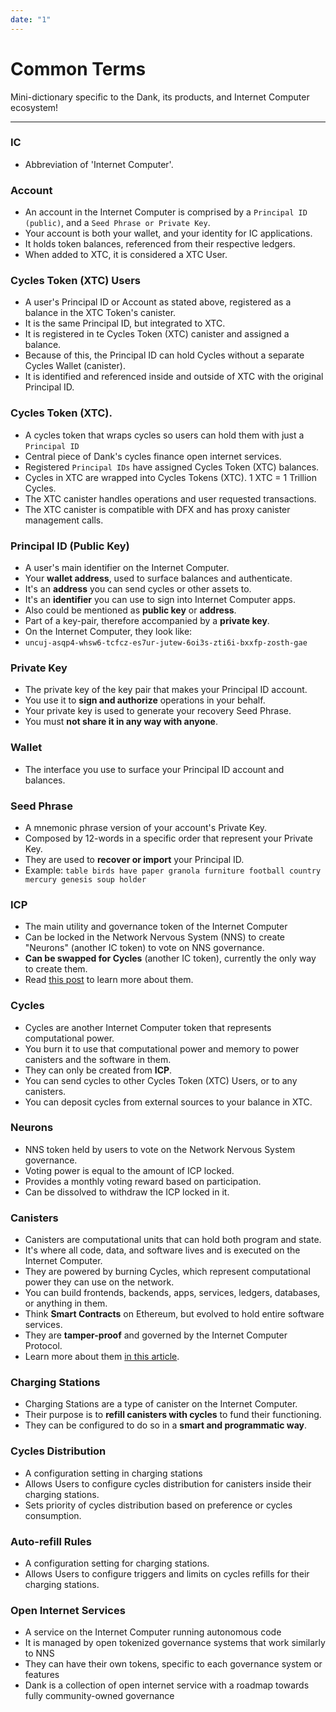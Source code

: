 ```yaml
---
date: "1"
---
```


# Common Terms

Mini-dictionary specific to the Dank, its products, and Internet Computer ecosystem!

-----

### IC
- Abbreviation of 'Internet Computer'.

### Account
- An account in the Internet Computer is comprised by a `Principal ID (public)`, and a `Seed Phrase or Private Key`.
- Your account is both your wallet, and your identity for IC applications.
- It holds token balances, referenced from their respective ledgers.
- When added to XTC, it is considered a XTC User.

### Cycles Token (XTC) Users
- A user's Principal ID or Account as stated above, registered as a balance in the XTC Token's canister.
- It is the same Principal ID, but integrated to XTC.
- It is registered in te Cycles Token (XTC) canister and assigned a balance.
- Because of this, the Principal ID can hold Cycles without a separate Cycles Wallet (canister).
- It is identified and referenced inside and outside of XTC with the original Principal ID.

### Cycles Token (XTC).
- A cycles token that wraps cycles so users can hold them with just a `Principal ID`
- Central piece of Dank's cycles finance open internet services.
- Registered `Principal IDs` have assigned Cycles Token (XTC) balances.
- Cycles in XTC are wrapped into Cycles Tokens (XTC). 1 XTC = 1 Trillion Cycles.
- The XTC canister handles operations and user requested transactions.
- The XTC canister is compatible with DFX and has proxy canister management calls.

### Principal ID (Public Key)
- A user's main identifier on the Internet Computer.
- Your  **wallet address**, used to surface balances and authenticate.
- It's an **address** you can send cycles or other assets to.
- It's an **identifier** you can use to sign into Internet Computer apps.
- Also could be mentioned as **public key** or **address**.
- Part of a key-pair, therefore accompanied by a **private key**.
- On the Internet Computer, they look like:
- `uncuj-asqp4-whsw6-tcfcz-es7ur-jutew-6oi3s-zti6i-bxxfp-zosth-gae`

### Private Key
- The private key of the key pair that makes your Principal ID account.
- You use it to **sign and authorize** operations in your behalf.
- Your private key is used to generate your recovery Seed Phrase.
- You must **not share it in any way with anyone**.

### Wallet
- The interface you use to surface your Principal ID account and balances.


### Seed Phrase
- A mnemonic phrase version of your account's Private Key.
- Composed by 12-words in a specific order that represent your Private Key.
- They are used to **recover or import** your Principal ID.
- Example: `table birds have paper granola furniture football country mercury genesis soup holder`

### ICP
- The main utility and governance token of the Internet Computer
- Can be locked in the Network Nervous System (NNS) to create "Neurons" (another IC token) to vote on NNS governance.
- **Can be swapped for Cycles** (another IC token), currently the only way to create them.
- Read [this post](https://medium.com/dfinity/the-internet-computers-token-economics-an-overview-29e238bd1d83#:~:text=ICP%20tokens%20allow%20users%20to,proposals%20and%20earn%20voting%20rewards.) to learn more about them.

### Cycles
- Cycles are another Internet Computer token that represents computational power.
- You burn it to use that computational power and memory to power canisters and the software in them.
- They can only be created from **ICP**.
- You can send cycles to other Cycles Token (XTC) Users, or to any canisters.
- You can deposit cycles from external sources to your balance in XTC.

### Neurons
- NNS token held by users to vote on the Network Nervous System governance.
- Voting power is equal to the amount of ICP locked.
- Provides a monthly voting reward based on participation.
- Can be dissolved to withdraw the ICP locked in it.


### Canisters
- Canisters are computational units that can hold both program and state.
- It's where all code, data, and software lives and is executed on the Internet Computer.
- They are powered by burning Cycles, which represent computational power they can use on the network.
- You can build frontends, backends, apps, services, ledgers, databases, or anything in them.
- Think **Smart Contracts** on Ethereum, but evolved to hold entire software services.
- They are **tamper-proof** and governed by the Internet Computer Protocol.
- Learn more about them [in this article](https://medium.com/dfinity/the-internet-computers-token-economics-an-overview-29e238bd1d83#:~:text=ICP%20tokens%20allow%20users%20to,proposals%20and%20earn%20voting%20rewards.).

### Charging Stations
- Charging Stations are a type of canister on the Internet Computer.
- Their purpose is to **refill canisters with cycles** to fund their functioning.
- They can be configured to do so in a **smart and programmatic way**.


### Cycles Distribution
- A configuration setting in charging stations
- Allows Users to configure cycles distribution for canisters inside their charging stations.
- Sets priority of cycles distribution based on preference or cycles consumption.

### Auto-refill Rules
- A configuration setting for charging stations.
- Allows Users to configure triggers and limits on cycles refills for their charging stations.

### Open Internet Services
- A service on the Internet Computer running autonomous code
- It is managed by open tokenized governance systems that work similarly to NNS
- They can have their own tokens, specific to each governance system or features
- Dank is a collection of open internet service with a roadmap towards fully community-owned governance